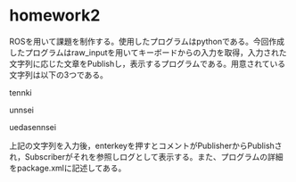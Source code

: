 # homework2
 ROSを用いて課題を制作する。使用したプログラムはpythonである。今回作成したプログラムはraw_inputを用いてキーボードからの入力を取得，入力された文字列に応じた文章をPublishし，表示するプログラムである。用意されている文字列は以下の3つである。
 
 tennki
 
 unnsei
 
 uedasennsei
 
 上記の文字列を入力後，enterkeyを押すとコメントがPublisherからPublishされ，Subscriberがそれを参照しログとして表示する。また、プログラムの詳細をpackage.xmlに記述してある。

